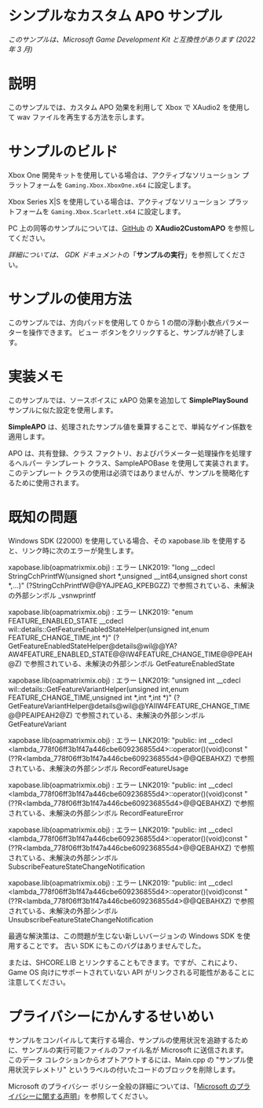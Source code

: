 # シンプルなカスタム APO サンプル

*このサンプルは、Microsoft Game Development Kit と互換性があります (2022 年 3 月)*

# 説明

このサンプルでは、カスタム APO 効果を利用して Xbox で XAudio2 を使用して wav ファイルを再生する方法を示します。

# サンプルのビルド

Xbox One 開発キットを使用している場合は、アクティブなソリューション プラットフォームを `Gaming.Xbox.XboxOne.x64` に設定します。

Xbox Series X|S を使用している場合は、アクティブなソリューション プラットフォームを `Gaming.Xbox.Scarlett.x64` に設定します。

PC 上の同等のサンプルについては、[GitHub](https://aka.ms/xaudio2samples) の **XAudio2CustomAPO** を参照してください。

*詳細については、* *GDK ドキュメント*の「__サンプルの実行__」を参照してください。

# サンプルの使用方法

このサンプルでは、方向パッドを使用して 0 から 1 の間の浮動小数点パラメーターを操作できます。 ビュー ボタンをクリックすると、サンプルが終了します。

# 実装メモ

このサンプルでは、ソースボイスに xAPO 効果を追加して **SimplePlaySound** サンプルに似た設定を使用します。

**SimpleAPO** は、処理されたサンプル値を乗算することで、単純なゲイン係数を適用します。

APO は、共有登録、クラス ファクトリ、およびパラメーター処理操作を処理するヘルパー テンプレート クラス、SampleAPOBase を使用して実装されます。 このテンプレート クラスの使用は必須ではありませんが、サンプルを簡略化するために使用されます。

# 既知の問題

Windows SDK (22000) を使用している場合、その xapobase.lib を使用すると、リンク時に次のエラーが発生します。

xapobase.lib(oapmatrixmix.obj) : エラー LNK2019: \"long \_\_cdecl StringCchPrintfW(unsigned short \*,unsigned \_\_int64,unsigned short const \*,\...)\" (?StringCchPrintfW@@YAJPEAG_KPEBGZZ) で参照されている、未解決の外部シンボル \_vsnwprintf

xapobase.lib(oapmatrixmix.obj) : エラー LNK2019: \"enum FEATURE_ENABLED_STATE \_\_cdecl wil::details::GetFeatureEnabledStateHelper(unsigned int,enum FEATURE_CHANGE_TIME,int \*)\" (?GetFeatureEnabledStateHelper@details@wil@@YA?AW4FEATURE_ENABLED_STATE@@IW4FEATURE_CHANGE_TIME@@PEAH@Z) で参照されている、未解決の外部シンボル GetFeatureEnabledState

xapobase.lib(oapmatrixmix.obj) : エラー LNK2019: \"unsigned int \_\_cdecl wil::details::GetFeatureVariantHelper(unsigned int,enum FEATURE_CHANGE_TIME,unsigned int \*,int \*,int \*)\" (?GetFeatureVariantHelper@details@wil@@YAIIW4FEATURE_CHANGE_TIME@@PEAIPEAH2@Z) で参照されている、未解決の外部シンボルGetFeatureVariant

xapobase.lib(oapmatrixmix.obj) : エラー LNK2019: \"public: int \_\_cdecl \<lambda_778f06ff3b1f47a446cbe609236855d4\>::operator()(void)const \" (??R\<lambda_778f06ff3b1f47a446cbe609236855d4\>@@QEBAHXZ) で参照されている、未解決の外部シンボル RecordFeatureUsage

xapobase.lib(oapmatrixmix.obj) : エラー LNK2019: \"public: int \_\_cdecl \<lambda_778f06ff3b1f47a446cbe609236855d4\>::operator()(void)const \" (??R\<lambda_778f06ff3b1f47a446cbe609236855d4\>@@QEBAHXZ) で参照されている、未解決の外部シンボル RecordFeatureError

xapobase.lib(oapmatrixmix.obj) : エラー LNK2019: \"public: int \_\_cdecl \<lambda_778f06ff3b1f47a446cbe609236855d4\>::operator()(void)const \" (??R\<lambda_778f06ff3b1f47a446cbe609236855d4\>@@QEBAHXZ) で参照されている、未解決の外部シンボル SubscribeFeatureStateChangeNotification

xapobase.lib(oapmatrixmix.obj) : エラー LNK2019: \"public: int \_\_cdecl \<lambda_778f06ff3b1f47a446cbe609236855d4\>::operator()(void)const \" (??R\<lambda_778f06ff3b1f47a446cbe609236855d4\>@@QEBAHXZ) で参照されている、未解決の外部シンボル UnsubscribeFeatureStateChangeNotification

最適な解決策は、この問題が生じない新しいバージョンの Windows SDK を使用することです。 古い SDK にもこのバグはありませんでした。

または、SHCORE.LIB とリンクすることもできます。ですが、これにより、Game OS 向けにサポートされていない API がリンクされる可能性があることに注意してください。

# プライバシーにかんするせいめい

サンプルをコンパイルして実行する場合、サンプルの使用状況を追跡するために、サンプルの実行可能ファイルのファイル名が Microsoft に送信されます。 このデータ コレクションからオプトアウトするには、Main.cpp の "サンプル使用状況テレメトリ" というラベルの付いたコードのブロックを削除します。

Microsoft のプライバシー ポリシー全般の詳細については、「[Microsoft のプライバシーに関する声明](https://privacy.microsoft.com/en-us/privacystatement/)」を参照してください。


